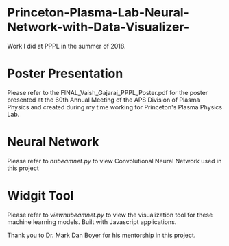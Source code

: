 # Princeton-Plasma-Lab-Neural-Network-with-Data-Visualizer-
Work I did at PPPL in the summer of 2018.
# Poster Presentation
Please refer to the FINAL_Vaish_Gajaraj_PPPL_Poster.pdf for the poster presented at the 60th Annual Meeting of the APS Division of Plasma Physics and created during my time working for Princeton's Plasma Physics Lab.

# Neural Network
Please refer to $nubeamnet.py$ to view Convolutional Neural Network used in this project

# Widgit Tool 
Please refer to $viewnubeamnet.py$ to view the visualization tool for these machine learning models. Built with Javascript applications.  


Thank you to Dr. Mark Dan Boyer for his mentorship in this project.
